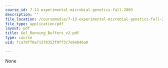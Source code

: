 ```yaml
---
course_id: 7-13-experimental-microbial-genetics-fall-2003
description: ''
file_location: /coursemedia/7-13-experimental-microbial-genetics-fall-2003/fca78ff0a71370353f0ff3c7e9e046a0_Gel_Running_Buffers_v2.pdf
file_type: application/pdf
layout: pdf
title: Gel_Running_Buffers_v2.pdf
type: course
uid: fca78ff0a71370353f0ff3c7e9e046a0

---
```

None
